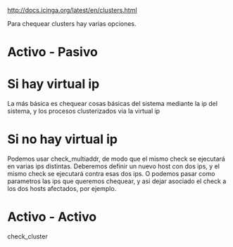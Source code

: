 http://docs.icinga.org/latest/en/clusters.html

Para chequear clusters hay varias opciones.

# Activo - Pasivo #
# Si hay virtual ip
La más básica es chequear cosas básicas del sistema mediante la ip del sistema, y los procesos clusterizados via la virtual ip

# Si no hay virtual ip
Podemos usar check_multiaddr, de modo que el mismo check se ejecutará en varias ips distintas.
Deberemos definir un nuevo host con dos ips, y el mismo check se ejecutará contra esas dos ips.
O podemos pasar como parametros las ips que queremos chequear, y asi dejar asociado el check a los dos hosts afectados, por ejemplo.

# Activo - Activo #
check_cluster
